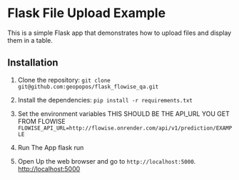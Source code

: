 # Flask File Upload Example

This is a simple Flask app that demonstrates how to upload files and display them in a table.

## Installation

1. Clone the repository:
`git clone git@github.com:geopopos/flask_flowise_qa.git`

2. Install the dependencies:
`pip install -r requirements.txt`

3. Set the environment variables
THIS SHOULD BE THE API_URL YOU GET FROM FLOWISE
`FLOWISE_API_URL=http://flowise.onrender.com/api/v1/prediction/EXAMPLE`

4. Run The App
flask run

5. Open Up the web browser and go to `http://localhost:5000`.
[http://localhost:5000](http://localhost:5000)